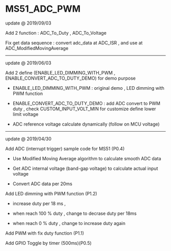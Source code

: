 # MS51_ADC_PWM

update @ 2019/09/03

Add 2 function : ADC_To_Duty , ADC_To_Voltage

Fix get data sequence : convert adc_data at ADC_ISR , and use at ADC_ModifiedMovingAverage

----------------------------------------

update @ 2019/06/03

Add 2 define (ENABLE_LED_DIMMING_WITH_PWM , ENABLE_CONVERT_ADC_TO_DUTY_DEMO) for demo purpose

- ENABLE_LED_DIMMING_WITH_PWM : original demo , LED dimming with PWM function

- ENABLE_CONVERT_ADC_TO_DUTY_DEMO : add ADC convert to PWM duty , check CUSTOM_INPUT_VOLT_MIN for customize define lower limit voltage

- ADC reference voltage calculate dynamically (follow on MCU voltage)

----------------------------------------

update @ 2019/04/30

Add ADC (interrupt trigger) sample code for MS51 (P0.4)

- Use Modified Moving Average algorithm to calculate smooth ADC data

- Get ADC internal voltage (band-gap voltage) to calculate actual input voltage

- Convert ADC data per 20ms

Add LED dimming with PWM function (P1.2)

- increase duty per 18 ms ,

- when reach 100 % duty , change to decrase duty per 18ms

- when reach 0 % duty , change to increase duty again

Add PWM with fix duty function (P1.1)

Add GPIO Toggle by timer (500ms)(P0.5)